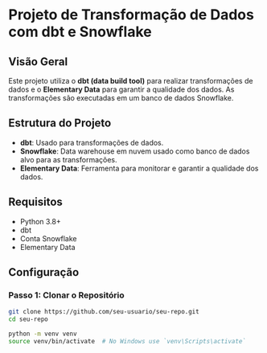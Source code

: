 # Projeto de Transformação de Dados com dbt e Snowflake

## Visão Geral

Este projeto utiliza o **dbt (data build tool)** para realizar transformações de dados e o **Elementary Data** para garantir a qualidade dos dados. As transformações são executadas em um banco de dados Snowflake.

## Estrutura do Projeto

- **dbt**: Usado para transformações de dados.
- **Snowflake**: Data warehouse em nuvem usado como banco de dados alvo para as transformações.
- **Elementary Data**: Ferramenta para monitorar e garantir a qualidade dos dados.

## Requisitos

- Python 3.8+
- dbt
- Conta Snowflake
- Elementary Data

## Configuração

### Passo 1: Clonar o Repositório

```bash
git clone https://github.com/seu-usuario/seu-repo.git
cd seu-repo

python -m venv venv
source venv/bin/activate  # No Windows use `venv\Scripts\activate`

